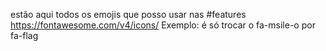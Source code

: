 estão aqui todos os emojis que posso usar nas #features 
https://fontawesome.com/v4/icons/
Exemplo:
é só trocar o fa-msile-o por fa-flag